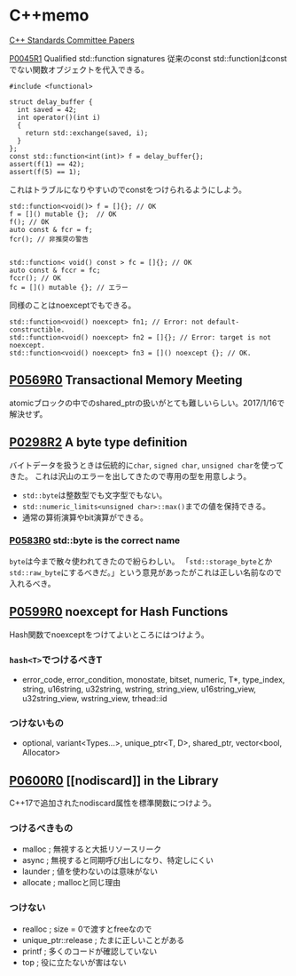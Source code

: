 # C++memo
[C++ Standards Committee Papers](http://www.open-std.org/jtc1/sc22/wg21/docs/papers/)


[P0045R1](http://www.open-std.org/jtc1/sc22/wg21/docs/papers/2017/p0045r1.pdf) Qualified std::function  signatures
従来のconst std::functionはconstでない関数オブジェクトを代入できる。

```
#include <functional>

struct delay_buffer {
  int saved = 42;
  int operator()(int i)
  {
    return std::exchange(saved, i);
  }
};
const std::function<int(int)> f = delay_buffer{};
assert(f(1) == 42);
assert(f(5) == 1);
```

これはトラブルになりやすいのでconstをつけられるようにしよう。

```
std::function<void()> f = []{}; // OK
f = []() mutable {};  // OK
f(); // OK
auto const & fcr = f;
fcr(); // 非推奨の警告


std::function< void() const > fc = []{}; // OK
auto const & fccr = fc;
fccr(); // OK
fc = []() mutable {}; // エラー
```

同様のことはnoexceptでもできる。

```
std::function<void() noexcept> fn1; // Error: not default-constructible.
std::function<void() noexcept> fn2 = []{}; // Error: target is not noexcept.
std::function<void() noexcept> fn3 = []() noexcept {}; // OK.
```

## [P0569R0](http://www.open-std.org/jtc1/sc22/wg21/docs/papers/2017/p0569r0.pdf)  Transactional Memory Meeting
atomicブロックの中でのshared_ptrの扱いがとても難しいらしい。2017/1/16で解決せず。

## [P0298R2](http://www.open-std.org/JTC1/SC22/WG21/docs/papers/2016/p0298r2.pdf) A byte type definition
バイトデータを扱うときは伝統的に`char`, `signed char`, `unsigned char`を使ってきた。
これは沢山のエラーを出してきたので専用の型を用意しよう。

* `std::byte`は整数型でも文字型でもない。
* `std::numeric_limits<unsigned char>::max()`までの値を保持できる。
* 通常の算術演算やbit演算ができる。

### [P0583R0](http://www.open-std.org/jtc1/sc22/wg21/docs/papers/2017/p0583r0.pdf) std::byte is the correct name
`byte`は今まで散々使われてきたので紛らわしい。
「`std::storage_byte`とか`std::raw_byte`にするべきだ。」という意見があったがこれは正しい名前なので入れるべき。

## [P0599R0](http://www.open-std.org/jtc1/sc22/wg21/docs/papers/2017/p0599r0.pdf) noexcept for Hash Functions
Hash関数でnoexceptをつけてよいところにはつけよう。

### `hash<T>`でつけるべきT
* error_code, error_condition, monostate, bitset<N>, numeric, T*, type_index, string, u16string, u32string, wstring, string_view, u16string_view, u32string_view, wstring_view, trhead::id

### つけないもの
* optional<T>, variant<Types...>, unique_ptr<T, D>, shared_ptr<T>, vector<bool, Allocator>

## [P0600R0](http://www.open-std.org/jtc1/sc22/wg21/docs/papers/2017/p0600r0.pdf) \[\[nodiscard\]\] in the Library
C++17で追加されたnodiscard属性を標準関数につけよう。

### つけるべきもの
* malloc ; 無視すると大抵リソースリーク
* async ; 無視すると同期呼び出しになり、特定しにくい
* launder ; 値を使わないのは意味がない
* allocate ; mallocと同じ理由

### つけない
* realloc ; size = 0で渡すとfreeなので
* unique_ptr::release ; たまに正しいことがある
* printf ; 多くのコードが確認していない
* top ; 役に立たないが害はない
